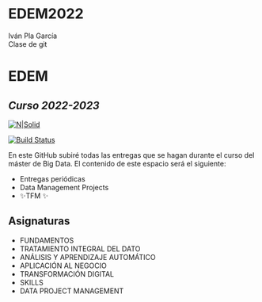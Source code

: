 # EDEM2022
Iván Pla García </br>
Clase de git

# EDEM
## _Curso 2022-2023_

[![N|Solid](https://iicv.net/wp-content/uploads/2020/04/edem.png)](https://github.com/ivplagar/EDEM2022)

[![Build Status](https://travis-ci.org/joemccann/dillinger.svg?branch=master)](https://travis-ci.org/joemccann/dillinger)

En este GitHub subiré todas las entregas que se hagan durante el curso del máster de Big Data. El contenido de este espacio será el siguiente:

- Entregas periódicas
- Data Management Projects
- ✨TFM ✨

## Asignaturas

- FUNDAMENTOS
- TRATAMIENTO INTEGRAL DEL DATO
- ANÁLISIS Y APRENDIZAJE AUTOMÁTICO
- APLICACIÓN AL NEGOCIO
- TRANSFORMACIÓN DIGITAL
- SKILLS
- DATA PROJECT MANAGEMENT